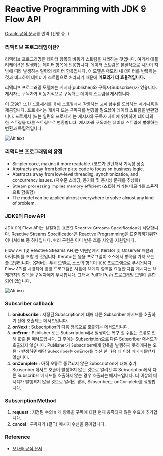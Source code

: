 # Reactive Programming with JDK 9 Flow API

[Oracle 공식 문서](https://community.oracle.com/docs/DOC-1006738)를 번역 (진행 중..)

### 리액티브 프로그래밍이란?

리액티브 프로그래밍은 데이터 항목의 비동기 스트림을 처리하는 것입니다. 여기서 애플리케이션은 발생하는 데이터 항목에 반응합니다. 데이터 스트림은 본질적으로 시간이 지남에 따라 발생하는 일련의 데이터 항목입니다. 이 모델은 메모리 내 데이터를 반복하는 것과 비교하여 데이터가 스트림으로 처리되기 때문에 **메모리가 더 효율적입니다.**

리액티브 프로그래밍 모델에는 게시자(publisher)와 구독자(Subscriber)가 있습니다. 게시자는 구독자가 비동기적으로 구독하는 데이터 스트림을 게시합니다.

이 모델은 또한 프로세서를 통해 스트림에서 작동하는 고차 함수를 도입하는 메커니즘을 제공합니다. 프로세서는 게시자 또는 구독자를 변경할 필요없이 데이터 스트림을 변환합니다. 프로세서 (또는 일련의 프로세서)는 게시자와 구독자 사이에 위치하여 데이터의 한 스트림을 다른 스트림으로 변환합니다. 게시자와 구독자는 데이터 스트림에 발생하는 변환과 독립적입니다.

![Alt text](./1508327734408.png)

### 리액티브 프로그래밍의 장점

- Simpler code, making it more readable. (코드가 간단해서 가독성 상승)
- Abstracts away from boiler plate code to focus on business logic.
- Abstracts away from low-level threading, synchronization, and concurrency issues. (저수준 스레딩, 동기화 및 동시성 문제를 추상화)
- Stream processing implies memory efficient (스트림 처리는 메모리를 효율적으로 함축함)
- The model can be applied almost everywhere to solve almost any kind of problem.

### JDK9의 Flow API

JDK 9의 Flow API는 실질적인 표준인 Reactive Streams Specification에 해당합니다. Reactive Streams Specification은 Reactive Programming을 표준화하기위한 이니셔티브 중 하나입니다. 여러 구현은 이미 반응 흐름 사양을 지원합니다.

Flow API (및 Reactive Streams API)는 어떤면에서 Iterator 및 Observer 패턴의 아이디어를 조합 한 것입니다. Iterator는 응용 프로그램이 소스에서 항목을 가져 오는 풀 모델입니다. 옵저버는 푸시 모델로, 소스의 항목이 응용 프로그램으로 푸시됩니다. Flow API를 사용하여 응용 프로그램은 처음에 N 개의 항목을 요청한 다음 게시자는 N 개까지의 항목을 구독자에게 푸시합니다. 그래서 Pull과 Push 프로그래밍 모델이 혼합되어 있습니다.

![Alt text](./1508329956594.png)

### Subscriber callback

1. **onSubscribe** : 지정된 Subscription에 대해 다른 Subscriber 메서드를 호출하기 전에 호출되는 메서드입니다.
2. **onNext** : Subscription의 다음 항목으로 호출되는 메서드입니다.
3. **onError** : Publisher 또는 Subscription에서 발생하는 복구 할 수없는 오류로 인해 호출 된 메서드입니다. 그 후에는 Subscription으로 다른 Subscriber 메서드가 호출되지 않습니다. Publisher가 Subscriber에게 항목을 발행하지 못하게하는 오류가 발생하면 해당 Subscriber는 onError를 수신 한 다음 더 이상 메시지를받지 않습니다.
4. **onComplete** : 아직 오류로 종료되지 않은 Subscription에 대해 추가 Subscriber 메서드 호출이 발생하지 않는 것으로 알려진 후 Subscription에서 다른 Subscriber 메서드를 호출하지 않는 경우 호출되는 메서드입니다. 더 이상의 메시지가 발행되지 않을 것으로 알려진 경우, Subscriber는 onComplete를 실행합니다.

### Subscription Method

1. **request** : 지정된 수의 n 개 항목을 구독에 대한 현재 충족되지 않은 수요에 추가합니다.
2. **cancel** : 구독자가 (결국) 메시지 수신을 중지합니다.

### Reference

- [오라클 공식 문서](https://community.oracle.com/docs/DOC-1006738)